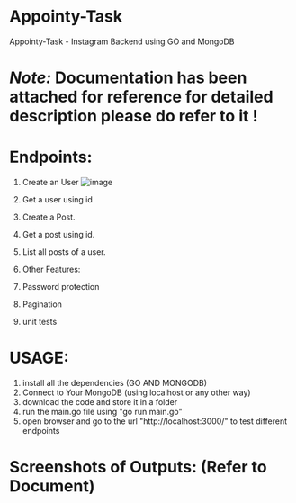 # Appointy-Task
Appointy-Task - Instagram Backend using GO and MongoDB 

# *Note:* Documentation has been attached for reference for detailed description please do refer to it !

# Endpoints:
1. Create an User ![image](https://user-images.githubusercontent.com/68018354/136670378-0b3fae6d-41d8-4bf8-a82a-55467b3c1ef6.png)

2. Get a user using id
3. Create a Post.
4. Get a post using id.
5. List all posts of a user.
6. Other Features:
1. Password protection
2. Pagination
3. unit tests

# USAGE:
1. install all the dependencies (GO AND MONGODB)
2. Connect to Your MongoDB (using localhost or any other way)
3. download the code and store it in a folder
4. run the main.go file using "go run main.go"
5. open browser and go to the url "http://localhost:3000/" to test different endpoints 

# Screenshots of Outputs: (Refer to Document)
